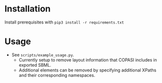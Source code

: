 # Installation
Install prerequisites with `pip3 install -r requirements.txt`

# Usage
- See `scripts/example_usage.py`.
  - Currently setup to remove layout information that COPASI includes in exported SBML.
  - Additional elements can be removed by specifying additional XPaths and their corresponding namespaces.
